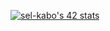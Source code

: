 [![sel-kabo's 42 stats](https://badge.mediaplus.ma/binary/sel-kabo)](https://github.com/oakoudad/badge42)
